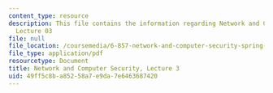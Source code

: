 ```yaml
---
content_type: resource
description: This file contains the information regarding Network and Computer Security,
  Lecture 03
file: null
file_location: /coursemedia/6-857-network-and-computer-security-spring-2014/49ff5c8ba85258a7e9da7e6463687420_MIT6_857S14_Lec03.pdf
file_type: application/pdf
resourcetype: Document
title: Network and Computer Security, Lecture 3
uid: 49ff5c8b-a852-58a7-e9da-7e6463687420
---
```

